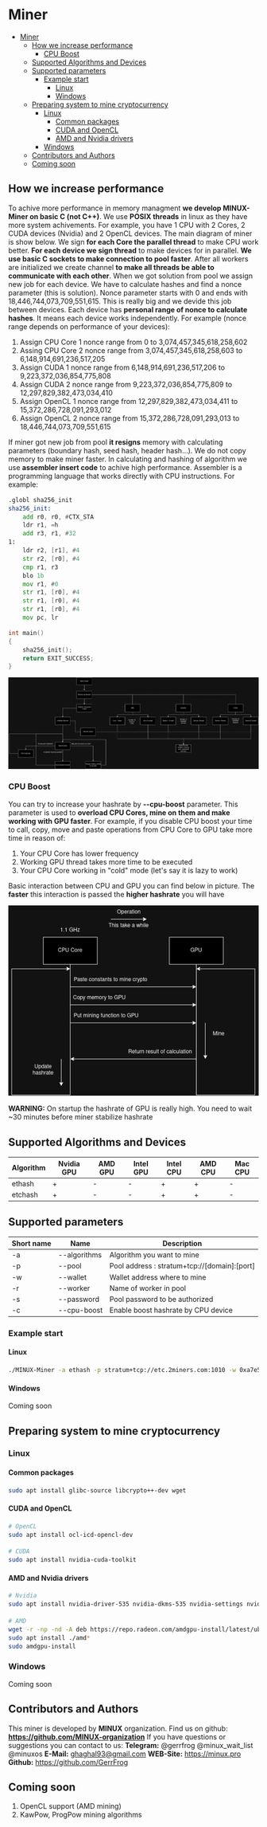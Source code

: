 # Miner
- [Miner](#miner)
	- [How we increase performance](#how-we-increase-performance)
		- [CPU Boost](#cpu-boost)
	- [Supported Algorithms and Devices](#supported-algorithms-and-devices)
	- [Supported parameters](#supported-parameters)
		- [Example start](#example-start)
			- [Linux](#linux)
			- [Windows](#windows)
	- [Preparing system to mine cryptocurrency](#preparing-system-to-mine-cryptocurrency)
		- [Linux](#linux-1)
			- [Common packages](#common-packages)
			- [CUDA and OpenCL](#cuda-and-opencl)
			- [AMD and Nvidia drivers](#amd-and-nvidia-drivers)
		- [Windows](#windows-1)
	- [Contributors and Authors](#contributors-and-authors)
	- [Coming soon](#coming-soon)

## How we increase performance
To achive more performance in memory managment **we develop MINUX-Miner on basic C (not C++)**. We use **POSIX threads** in linux as they have more system achivements. For example, you have 1 CPU with 2 Cores, 2 CUDA devices (Nvidia) and 2 OpenCL devices. The main diagram of miner is show below. We sign **for each Core the parallel thread** to make CPU work better. **For each device we sign thread** to make devices for in parallel. **We use basic C sockets to make connection to pool faster**. After all workers are initialized we create channel **to make all threads be able to communicate with each other**. When we got solution from pool we assign new job for each device. We have to calculate hashes and find a nonce parameter (this is solution). Nonce parameter starts with 0 and ends with 18,446,744,073,709,551,615. This is really big and we devide this job between devices. Each device has **personal range of nonce to calculate hashes**. It means each device works independently. For example (nonce range depends on performance of your devices):
1. Assign CPU Core 1 nonce range from 0 to 3,074,457,345,618,258,602
2. Assing CPU Core 2 nonce range from 3,074,457,345,618,258,603 to 6,148,914,691,236,517,205
3. Assign CUDA 1 nonce range from 6,148,914,691,236,517,206 to 9,223,372,036,854,775,808
4. Assign CUDA 2 nonce range from 9,223,372,036,854,775,809 to 12,297,829,382,473,034,410
5. Assign OpenCL 1 nonce range from 12,297,829,382,473,034,411 to 15,372,286,728,091,293,012
6. Assign OpenCL 2 nonce range from 15,372,286,728,091,293,013 to 18,446,744,073,709,551,615

If miner got new job from pool **it resigns** memory with calculating parameters (boundary hash, seed hash, header hash...). We do not copy memory to make miner faster. In calculating and hashing of algorithm we use **assembler insert code** to achive high performance. Assembler is a programming language that works directly with CPU instructions.
For example:
```asm
.globl sha256_init
sha256_init:
	add r0, r0, #CTX_STA
	ldr r1, =h
	add r3, r1, #32
1:
	ldr r2, [r1], #4
	str r2, [r0], #4
	cmp r1, r3
	blo 1b
	mov r1, #0
	str r1, [r0], #4
	str r1, [r0], #4
	str r1, [r0], #4
	mov pc, lr
```

```C
int main()
{
    sha256_init();
    return EXIT_SUCCESS;
}
```

![Threads diagram](./assets/miner_threads.png)

### CPU Boost
You can try to increase your hashrate by **--cpu-boost** parameter. This parameter is used to **overload CPU Cores, mine on them and make working with GPU faster**.
For example, if you disable CPU boost your time to call, copy, move and paste operations from CPU Core to GPU take more time in reason of:
1. Your CPU Core has lower frequency
2. Working GPU thread takes more time to be executed
3. Your CPU Core working in "cold" mode (let's say it is lazy to work)
   
Basic interaction between CPU and GPU you can find below in picture. The **faster** this interaction is passed the **higher hashrate** you will have

![Threads diagram](./assets/cpu_boost.drawio.png)

**WARNING:** On startup the hashrate of GPU is really high. You need to wait ~30 minutes before miner stabilize hashrate

## Supported Algorithms and Devices
| Algorithm | Nvidia GPU | AMD GPU | Intel GPU | Intel CPU | AMD CPU | Mac CPU |
|-----------|------------|---------|-----------|-----------|---------|---------|
| ethash    | +          | -       | -         | +         | +       | -       |
| etchash   | +          | -       | -         | +         | +       | -       |

## Supported parameters
| Short name | Name         | Description                                   |
|------------|--------------|-----------------------------------------------|
| -a         | --algorithms | Algorithm you want to mine                    |
| -p         | --pool       | Pool address : stratum+tcp://[domain]:[port]  |
| -w         | --wallet     | Wallet address where to mine                  |
| -r         | --worker     | Name of worker in pool                        |
| -s         | --password   | Pool password to be authorized                |
| -c         | --cpu-boost  | Enable boost hashrate by CPU device           |

### Example start
#### Linux
```bash
./MINUX-Miner -a ethash -p stratum+tcp://etc.2miners.com:1010 -w 0xa7e593bde6b5900262cf94e4d75fb040f7ff4727 -r WORKER -s x --cpu-enable
```
#### Windows
Coming soon

## Preparing system to mine cryptocurrency
### Linux
#### Common packages
```bash
sudo apt install glibc-source libcrypto++-dev wget
```
#### CUDA and OpenCL
```bash
# OpenCL
sudo apt install ocl-icd-opencl-dev

# CUDA
sudo apt install nvidia-cuda-toolkit
```
#### AMD and Nvidia drivers
```bash
# Nvidia
sudo apt install nvidia-driver-535 nvidia-dkms-535 nvidia-settings nvidia-prime nvidia-common libnvidia-ml-dev libxnvctrl-dev libxnvctrl0

# AMD
wget -r -np -nd -A deb https://repo.radeon.com/amdgpu-install/latest/ubuntu/jammy/
sudo apt install ./amd*
sudo amdgpu-install
```
### Windows
Coming soon

## Contributors and Authors
This miner is developed by **MINUX** organization. Find us on github: **https://github.com/MINUX-organization**
If you have questions or suggestions you can contact to us:
**Telegram:** @gerrfrog @minux_wait_list @minuxos
**E-Mail:** ghaghal93@gmail.com
**WEB-Site:** https://minux.pro
**Github:** https://github.com/GerrFrog

## Coming soon
1. OpenCL support (AMD mining)
2. KawPow, ProgPow mining algorithms